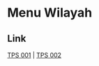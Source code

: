 # Menu Wilayah

## Link

[TPS 001](https://github.com/gigit-pemilu/pemilu-2024-74-sulawesi-tenggara/tree/main/pilpres/hitung-suara/sub/74-sulawesi-tenggara/sub/11-kolaka-timur/sub/12-dangia/sub/2010-wande/sub/001-tps)
 | 
[TPS 002](https://github.com/gigit-pemilu/pemilu-2024-74-sulawesi-tenggara/tree/main/pilpres/hitung-suara/sub/74-sulawesi-tenggara/sub/11-kolaka-timur/sub/12-dangia/sub/2010-wande/sub/002-tps)

